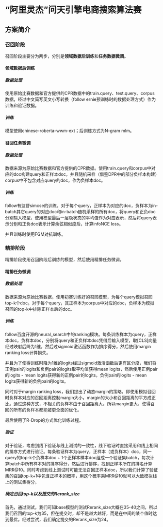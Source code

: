 # “阿里灵杰”问天引擎电商搜索算法赛

## 方案简介

### 召回阶段

召回阶段主要分为两步，分别是**领域数据后训练**和**任务数据微调**。

#### 领域数据后训练

##### 数据处理

使用原始比赛数据和官方提供的CPR数据中的train.query、test.query、corpus数据，经过中文简写英文小写转换（follow ernie预训练时的数据处理方式）作为训练和验证数据。

##### 训练

模型使用chinese-roberta-wwm-ext；后训练方式为N-gram mlm。

#### 召回任务微调

##### 数据处理

数据来源为原始比赛数据和官方提供的CPR数据。使用train.query和corpus中对应的doc构建query和正样本doc，并且随机采样（借鉴DPR中的部分负样本构建）corpus中不包含对应query的doc，作为负样本doc。

##### 训练

follow有监督simcse的训练。对于每个query，正样本为对应的doc，负样本为in-batch其它query的对应doc和in-batch随机采样的所有doc，将query和正负doc分别输入模型，使用模型最后一层隐状态的平均值作为对应表示，然后将query表示分别和正负doc表示计算余弦相似度后，计算infoNCE loss。

并且训练时使用FGM对抗训练。

### 精排阶段

精排阶段使用召回阶段后训练的模型，然后使用精排任务微调。

#### 精排任务微调

##### 数据处理

数据来源为原始比赛数据。使用初赛训练好的召回模型，为每个query模拟召回top-k个doc。对于每个query，其正样本为corpus中对应的doc，负样本为模拟召回的top-k中排除正样本后的doc。

##### 训练

follow百度开源的neural_search中的ranking模块。每条训练样本为query，正样本doc，负样本doc，分别将query和正负样本doc凭借后输入模型，取[CLS]向量经过映射后降为1维，然后过sigmoid激活函数作为排序得分，然后使用margin ranking loss计算损失。

并且为了使得训练时降为1维的logits经过sigmoid激活函数后更有区分度，我们将正例pair的logits和负例pair的logits取平均值获得mean logits，然后使用正例pair的logits - mean logits获得新的正例pair的logits，负例pair的logits - mean logits获得新的负例pair的logits。

同时对于margin ranking loss，我们提出了动态margin的策略，即使用模拟召回时负样本对应的召回距离控制margin大小，margin的大小和召回距离的平方成正比。通过这种方式，不相关的负样本由于召回距离大，所以margin更大，使得召回的所有的负样本都能被更全面的优化。

最后使用了R-Drop的方式优化训练过程。

##### 验证

对于验证，考虑到线下验证与线上测试的一致性，线下验证时直接采用和线上相同的排序方式进行验证。每条验证样本为query，正样本（或负样本）doc，同一query的top-k个负样本doc + 1个正样本样本doc组成一个验证集batch，每次计算batch中所有样本对的排序得分，然后进行排序，找到正样本所在的排名计算MRR@10。同时考虑到线上测试时可能无法召回正样本doc，所以我们计算了验证集的召回top-k+1中包含正样本的概率，用这个概率乘MRR@10就可以大致模拟线上的测试集得分。

##### 确定召回top-k以及提交的Rerank_size

首先，通过测试，我们可知base模型的测试Rerank_size大概在35-40之间，所以我们召回的top-k为35，但在提交时，却不是越大越好，而是在中间的某个值时达到最优，经过尝试，我们确定提交的Rerank_size为24。
